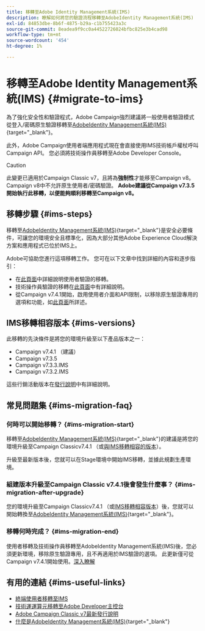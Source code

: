 ```yaml
---
title: 移轉至Adobe Identity Management系統(IMS)
description: 瞭解如何將您的驗證流程移轉至AdobeIdentity Management系統(IMS)
exl-id: 84853dbe-8b6f-4875-b29a-c1b755423a3c
source-git-commit: 8eadea9f9cc0a44522726024bfbc825e3b4cad98
workflow-type: tm+mt
source-wordcount: '454'
ht-degree: 1%

---
```


# 移轉至Adobe Identity Management系統(IMS) {#migrate-to-ims}

為了強化安全性和驗證程式，Adobe Campaign強烈建議將一般使用者驗證模式從登入/密碼原生驗證移轉至[AdobeIdentity Management系統(IMS)](https://helpx.adobe.com/tw/enterprise/using/identity.html){target="_blank"}。

此外，Adobe Campaign使用者端應用程式現在會直接使用IMS技術帳戶權杖呼叫Campaign API。 您必須將技術操作員移轉至Adobe Developer Console。

>[!CAUTION]
>
>此變更已適用於Campaign Classic v7，且將為&#x200B;**強制性**&#x200B;才能移至Campaign v8。 Campaign v8中不允許原生使用者/密碼驗證。 **Adobe建議從Campaign v7.3.5開始執行此移轉，以便能夠順利移轉至Campaign v8。**
>

## 移轉步驟 {#ims-steps}

移轉至[AdobeIdentity Management系統(IMS)](https://helpx.adobe.com/tw/enterprise/using/identity.html){target="_blank"}是安全必要條件，可讓您的環境安全且標準化，因為大部分其他Adobe Experience Cloud解決方案和應用程式已位於IMS上。

Adobe可協助您進行這項移轉工作。 您可在以下文章中找到詳細的內容和逐步指引：

* 在[此頁面](migrate-users-to-ims.md)中詳細說明使用者驗證的移轉。
* 技術操作員驗證的移轉在[此頁面](ims-migration.md)中有詳細說明。
* 從Campaign v7.4.1開始，啟用使用者介面和API限制，以移除原生驗證專用的選項和功能，如[此頁面](impact-ims-migration.md)所詳述。


## IMS移轉相容版本 {#ims-versions}

此移轉的先決條件是將您的環境升級至以下產品版本之一：

* Campaign v7.4.1 （建議）
* Campaign v7.3.5
* Campaign v7.3.3.IMS
* Campaign v7.3.2.IMS

這些行銷活動版本在[發行說明](../../rn/using/latest-release.md)中有詳細說明。

## 常見問題集 {#ims-migration-faq}

### 何時可以開始移轉？ {#ims-migration-start}

移轉至[AdobeIdentity Management系統(IMS)](https://helpx.adobe.com/tw/enterprise/using/identity.html){target="_blank"}的建議是將您的環境升級至Campaign Classicv7.4.1 （或[與IMS移轉相容的版本](#ims-versions)）。

升級至最新版本後，您就可以在Stage環境中開始IMS移轉，並據此規劃生產環境。

### 組建版本升級至Campaign Classic v7.4.1後會發生什麼事？ {#ims-migration-after-upgrade}

您的環境升級至Campaign Classicv7.4.1 （或[IMS移轉相容版本](#ims-versions)）後，您就可以開始轉換至[AdobeIdentity Management系統(IMS)](https://helpx.adobe.com/tw/enterprise/using/identity.html){target="_blank"}。

### 移轉何時完成？ {#ims-migration-end}

使用者移轉及技術操作員移轉至AdobeIdentity Management系統(IMS)後，您必須更新環境，移除原生驗證專用，且不再適用於IMS驗證的選項。 此更新僅可從Campaign v7.4.1開始使用。[深入瞭解](impact-ims-migration.md)



## 有用的連結 {#ims-useful-links}

* [終端使用者移轉至IMS](migrate-users-to-ims.md)
* [技術運運算元移轉至Adobe Developer主控台](ims-migration.md)
* [Adobe Campaign Classic v7最新發行說明](../../rn/using/latest-release.md)
* [什麼是AdobeIdentity Management系統(IMS)](https://helpx.adobe.com/tw/enterprise/using/identity.html){target="_blank"}

